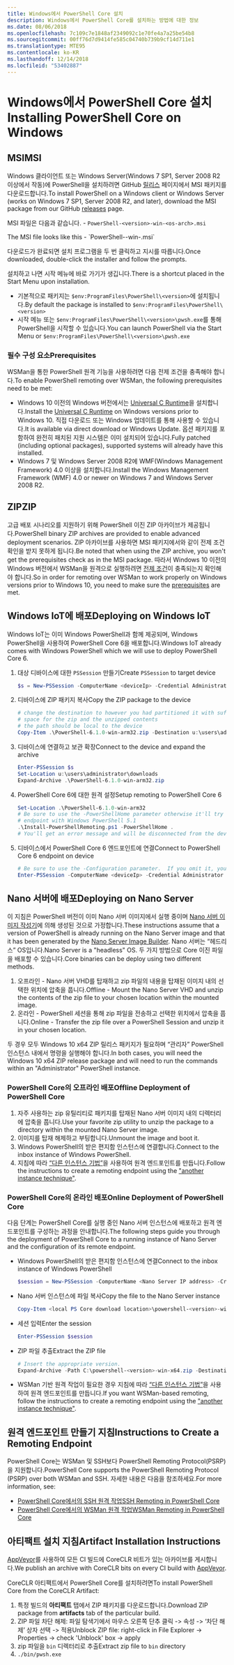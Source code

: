 ```yaml
---
title: Windows에서 PowerShell Core 설치
description: Windows에서 PowerShell Core를 설치하는 방법에 대한 정보
ms.date: 08/06/2018
ms.openlocfilehash: 7c109c7e1848af2349092c1e70fe4a7a25be54b8
ms.sourcegitcommit: 00ff76d7d9414fe585c04740b739b9cf14d711e1
ms.translationtype: MTE95
ms.contentlocale: ko-KR
ms.lasthandoff: 12/14/2018
ms.locfileid: "53402887"
---
```

# <a name="installing-powershell-core-on-windows"></a><span data-ttu-id="d63ac-103">Windows에서 PowerShell Core 설치</span><span class="sxs-lookup"><span data-stu-id="d63ac-103">Installing PowerShell Core on Windows</span></span>

## <a name="msi"></a><span data-ttu-id="d63ac-104">MSI</span><span class="sxs-lookup"><span data-stu-id="d63ac-104">MSI</span></span>

<span data-ttu-id="d63ac-105">Windows 클라이언트 또는 Windows Server(Windows 7 SP1, Server 2008 R2 이상에서 작동)에 PowerShell을 설치하려면 GitHub [릴리스][] 페이지에서 MSI 패키지를 다운로드합니다.</span><span class="sxs-lookup"><span data-stu-id="d63ac-105">To install PowerShell on a Windows client or Windows Server (works on Windows 7 SP1, Server 2008 R2, and later), download the MSI package from our GitHub [releases][] page.</span></span>

<span data-ttu-id="d63ac-106">MSI 파일은 다음과 같습니다. - `PowerShell-<version>-win-<os-arch>.msi`
<!-- TODO: should be updated to point to the Download Center as well --></span><span class="sxs-lookup"><span data-stu-id="d63ac-106">The MSI file looks like this - `PowerShell-<version>-win-<os-arch>.msi`
<!-- TODO: should be updated to point to the Download Center as well --></span></span>

<span data-ttu-id="d63ac-107">다운로드가 완료되면 설치 프로그램을 두 번 클릭하고 지시를 따릅니다.</span><span class="sxs-lookup"><span data-stu-id="d63ac-107">Once downloaded, double-click the installer and follow the prompts.</span></span>

<span data-ttu-id="d63ac-108">설치하고 나면 시작 메뉴에 바로 가기가 생깁니다.</span><span class="sxs-lookup"><span data-stu-id="d63ac-108">There is a shortcut placed in the Start Menu upon installation.</span></span>

- <span data-ttu-id="d63ac-109">기본적으로 패키지는 `$env:ProgramFiles\PowerShell\<version>`에 설치됩니다.</span><span class="sxs-lookup"><span data-stu-id="d63ac-109">By default the package is installed to `$env:ProgramFiles\PowerShell\<version>`</span></span>
- <span data-ttu-id="d63ac-110">시작 메뉴 또는 `$env:ProgramFiles\PowerShell\<version>\pwsh.exe`를 통해 PowerShell을 시작할 수 있습니다.</span><span class="sxs-lookup"><span data-stu-id="d63ac-110">You can launch PowerShell via the Start Menu or `$env:ProgramFiles\PowerShell\<version>\pwsh.exe`</span></span>

### <a name="prerequisites"></a><span data-ttu-id="d63ac-111">필수 구성 요소</span><span class="sxs-lookup"><span data-stu-id="d63ac-111">Prerequisites</span></span>

<span data-ttu-id="d63ac-112">WSMan을 통한 PowerShell 원격 기능을 사용하려면 다음 전제 조건을 충족해야 합니다.</span><span class="sxs-lookup"><span data-stu-id="d63ac-112">To enable PowerShell remoting over WSMan, the following prerequisites need to be met:</span></span>

- <span data-ttu-id="d63ac-113">Windows 10 이전의 Windows 버전에서는 [Universal C Runtime](https://www.microsoft.com/download/details.aspx?id=50410)을 설치합니다.</span><span class="sxs-lookup"><span data-stu-id="d63ac-113">Install the [Universal C Runtime](https://www.microsoft.com/download/details.aspx?id=50410) on Windows versions prior to Windows 10.</span></span>
  <span data-ttu-id="d63ac-114">직접 다운로드 또는 Windows 업데이트를 통해 사용할 수 있습니다.</span><span class="sxs-lookup"><span data-stu-id="d63ac-114">It is available via direct download or Windows Update.</span></span>
  <span data-ttu-id="d63ac-115">옵션 패키지를 포함하여 완전히 패치된 지원 시스템은 이미 설치되어 있습니다.</span><span class="sxs-lookup"><span data-stu-id="d63ac-115">Fully patched (including optional packages), supported systems will already have this installed.</span></span>
- <span data-ttu-id="d63ac-116">Windows 7 및 Windows Server 2008 R2에 WMF(Windows Management Framework) 4.0 이상을 설치합니다.</span><span class="sxs-lookup"><span data-stu-id="d63ac-116">Install the Windows Management Framework (WMF) 4.0 or newer on Windows 7 and Windows Server 2008 R2.</span></span>

## <a name="zip"></a><span data-ttu-id="d63ac-117">ZIP</span><span class="sxs-lookup"><span data-stu-id="d63ac-117">ZIP</span></span>

<span data-ttu-id="d63ac-118">고급 배포 시나리오를 지원하기 위해 PowerShell 이진 ZIP 아카이브가 제공됩니다.</span><span class="sxs-lookup"><span data-stu-id="d63ac-118">PowerShell binary ZIP archives are provided to enable advanced deployment scenarios.</span></span>
<span data-ttu-id="d63ac-119">ZIP 아카이브를 사용하면 MSI 패키지에서와 같이 전제 조건 확인을 받지 못하게 됩니다.</span><span class="sxs-lookup"><span data-stu-id="d63ac-119">Be noted that when using the ZIP archive, you won't get the prerequisites check as in the MSI package.</span></span>
<span data-ttu-id="d63ac-120">따라서 Windows 10 이전의 Windows 버전에서 WSMan을 원격으로 실행하려면 [전제 조건](#prerequisites)이 충족되는지 확인해야 합니다.</span><span class="sxs-lookup"><span data-stu-id="d63ac-120">So in order for remoting over WSMan to work properly on Windows versions prior to Windows 10, you need to make sure the [prerequisites](#prerequisites) are met.</span></span>

## <a name="deploying-on-windows-iot"></a><span data-ttu-id="d63ac-121">Windows IoT에 배포</span><span class="sxs-lookup"><span data-stu-id="d63ac-121">Deploying on Windows IoT</span></span>

<span data-ttu-id="d63ac-122">Windows IoT는 이미 Windows PowerShell과 함께 제공되며, Windows PowerShell을 사용하여 PowerShell Core 6을 배포합니다.</span><span class="sxs-lookup"><span data-stu-id="d63ac-122">Windows IoT already comes with Windows PowerShell which we will use to deploy PowerShell Core 6.</span></span>

1. <span data-ttu-id="d63ac-123">대상 디바이스에 대한 `PSSession` 만들기</span><span class="sxs-lookup"><span data-stu-id="d63ac-123">Create `PSSession` to target device</span></span>

   ```powershell
   $s = New-PSSession -ComputerName <deviceIp> -Credential Administrator
   ```

2. <span data-ttu-id="d63ac-124">디바이스에 ZIP 패키지 복사</span><span class="sxs-lookup"><span data-stu-id="d63ac-124">Copy the ZIP package to the device</span></span>

   ```powershell
   # change the destination to however you had partitioned it with sufficient
   # space for the zip and the unzipped contents
   # the path should be local to the device
   Copy-Item .\PowerShell-6.1.0-win-arm32.zip -Destination u:\users\administrator\Downloads -ToSession $s
   ```

3. <span data-ttu-id="d63ac-125">디바이스에 연결하고 보관 확장</span><span class="sxs-lookup"><span data-stu-id="d63ac-125">Connect to the device and expand the archive</span></span>

   ```powershell
   Enter-PSSession $s
   Set-Location u:\users\administrator\downloads
   Expand-Archive .\PowerShell-6.1.0-win-arm32.zip
   ```

4. <span data-ttu-id="d63ac-126">PowerShell Core 6에 대한 원격 설정</span><span class="sxs-lookup"><span data-stu-id="d63ac-126">Setup remoting to PowerShell Core 6</span></span>

   ```powershell
   Set-Location .\PowerShell-6.1.0-win-arm32
   # Be sure to use the -PowerShellHome parameter otherwise it'll try to create a new
   # endpoint with Windows PowerShell 5.1
   .\Install-PowerShellRemoting.ps1 -PowerShellHome .
   # You'll get an error message and will be disconnected from the device because it has to restart WinRM
   ```

5. <span data-ttu-id="d63ac-127">디바이스에서 PowerShell Core 6 엔드포인트에 연결</span><span class="sxs-lookup"><span data-stu-id="d63ac-127">Connect to PowerShell Core 6 endpoint on device</span></span>

   ```powershell
   # Be sure to use the -Configuration parameter.  If you omit it, you will connect to Windows PowerShell 5.1
   Enter-PSSession -ComputerName <deviceIp> -Credential Administrator -Configuration powershell.6.1.0
   ```

## <a name="deploying-on-nano-server"></a><span data-ttu-id="d63ac-128">Nano 서버에 배포</span><span class="sxs-lookup"><span data-stu-id="d63ac-128">Deploying on Nano Server</span></span>

<span data-ttu-id="d63ac-129">이 지침은 PowerShell 버전이 이미 Nano 서버 이미지에서 실행 중이며 [Nano 서버 이미지 작성기](/windows-server/get-started/deploy-nano-server)에 의해 생성된 것으로 가정합니다.</span><span class="sxs-lookup"><span data-stu-id="d63ac-129">These instructions assume that a version of PowerShell is already running on the Nano Server image and that it has been generated by the [Nano Server Image Builder](/windows-server/get-started/deploy-nano-server).</span></span>
<span data-ttu-id="d63ac-130">Nano 서버는 “헤드리스” OS입니다.</span><span class="sxs-lookup"><span data-stu-id="d63ac-130">Nano Server is a "headless" OS.</span></span> <span data-ttu-id="d63ac-131">두 가지 방법으로 Core 이진 파일을 배포할 수 있습니다.</span><span class="sxs-lookup"><span data-stu-id="d63ac-131">Core binaries can be deploy using two different methods.</span></span>

1. <span data-ttu-id="d63ac-132">오프라인 - Nano 서버 VHD를 탑재하고 zip 파일의 내용을 탑재된 이미지 내의 선택한 위치에 압축을 풉니다.</span><span class="sxs-lookup"><span data-stu-id="d63ac-132">Offline - Mount the Nano Server VHD and unzip the contents of the zip file to your chosen location within the mounted image.</span></span>
2. <span data-ttu-id="d63ac-133">온라인 - PowerShell 세션을 통해 zip 파일을 전송하고 선택한 위치에서 압축을 풉니다.</span><span class="sxs-lookup"><span data-stu-id="d63ac-133">Online - Transfer the zip file over a PowerShell Session and unzip it in your chosen location.</span></span>

<span data-ttu-id="d63ac-134">두 경우 모두 Windows 10 x64 ZIP 릴리스 패키지가 필요하며 “관리자” PowerShell 인스턴스 내에서 명령을 실행해야 합니다.</span><span class="sxs-lookup"><span data-stu-id="d63ac-134">In both cases, you will need the Windows 10 x64 ZIP release package and will need to run the commands within an "Administrator" PowerShell instance.</span></span>

### <a name="offline-deployment-of-powershell-core"></a><span data-ttu-id="d63ac-135">PowerShell Core의 오프라인 배포</span><span class="sxs-lookup"><span data-stu-id="d63ac-135">Offline Deployment of PowerShell Core</span></span>

1. <span data-ttu-id="d63ac-136">자주 사용하는 zip 유틸리티로 패키지를 탑재된 Nano 서버 이미지 내의 디렉터리에 압축을 풉니다.</span><span class="sxs-lookup"><span data-stu-id="d63ac-136">Use your favorite zip utility to unzip the package to a directory within the mounted Nano Server image.</span></span>
2. <span data-ttu-id="d63ac-137">이미지를 탑재 해제하고 부팅합니다.</span><span class="sxs-lookup"><span data-stu-id="d63ac-137">Unmount the image and boot it.</span></span>
3. <span data-ttu-id="d63ac-138">Windows PowerShell의 받은 편지함 인스턴스에 연결합니다.</span><span class="sxs-lookup"><span data-stu-id="d63ac-138">Connect to the inbox instance of Windows PowerShell.</span></span>
4. <span data-ttu-id="d63ac-139">지침에 따라 [“다른 인스턴스 기법”](../learn/remoting/wsman-remoting-in-powershell-core.md#executed-by-another-instance-of-powershell-on-behalf-of-the-instance-that-it-will-register)을 사용하여 원격 엔드포인트를 만듭니다.</span><span class="sxs-lookup"><span data-stu-id="d63ac-139">Follow the instructions to create a remoting endpoint using the ["another instance technique"](../learn/remoting/wsman-remoting-in-powershell-core.md#executed-by-another-instance-of-powershell-on-behalf-of-the-instance-that-it-will-register).</span></span>

### <a name="online-deployment-of-powershell-core"></a><span data-ttu-id="d63ac-140">PowerShell Core의 온라인 배포</span><span class="sxs-lookup"><span data-stu-id="d63ac-140">Online Deployment of PowerShell Core</span></span>

<span data-ttu-id="d63ac-141">다음 단계는 PowerShell Core를 실행 중인 Nano 서버 인스턴스에 배포하고 원격 엔드포인트를 구성하는 과정을 안내합니다.</span><span class="sxs-lookup"><span data-stu-id="d63ac-141">The following steps guide you through the deployment of PowerShell Core to a running instance of Nano Server and the configuration of its remote endpoint.</span></span>

- <span data-ttu-id="d63ac-142">Windows PowerShell의 받은 편지함 인스턴스에 연결</span><span class="sxs-lookup"><span data-stu-id="d63ac-142">Connect to the inbox instance of Windows PowerShell</span></span>

  ```powershell
  $session = New-PSSession -ComputerName <Nano Server IP address> -Credential <An Administrator account on the system>
  ```

- <span data-ttu-id="d63ac-143">Nano 서버 인스턴스에 파일 복사</span><span class="sxs-lookup"><span data-stu-id="d63ac-143">Copy the file to the Nano Server instance</span></span>

  ```powershell
  Copy-Item <local PS Core download location>\powershell-<version>-win-x64.zip c:\ -ToSession $session
  ```

- <span data-ttu-id="d63ac-144">세션 입력</span><span class="sxs-lookup"><span data-stu-id="d63ac-144">Enter the session</span></span>

  ```powershell
  Enter-PSSession $session
  ```

- <span data-ttu-id="d63ac-145">ZIP 파일 추출</span><span class="sxs-lookup"><span data-stu-id="d63ac-145">Extract the ZIP file</span></span>

  ```powershell
  # Insert the appropriate version.
  Expand-Archive -Path C:\powershell-<version>-win-x64.zip -DestinationPath "C:\PowerShellCore_<version>"
  ```

- <span data-ttu-id="d63ac-146">WSMan 기반 원격 작업이 필요한 경우 지침에 따라 [“다른 인스턴스 기법”](../learn/remoting/WSMan-Remoting-in-PowerShell-Core.md#executed-by-another-instance-of-powershell-on-behalf-of-the-instance-that-it-will-register)을 사용하여 원격 엔드포인트를 만듭니다.</span><span class="sxs-lookup"><span data-stu-id="d63ac-146">If you want WSMan-based remoting, follow the instructions to create a remoting endpoint using the ["another instance technique"](../learn/remoting/WSMan-Remoting-in-PowerShell-Core.md#executed-by-another-instance-of-powershell-on-behalf-of-the-instance-that-it-will-register).</span></span>

## <a name="instructions-to-create-a-remoting-endpoint"></a><span data-ttu-id="d63ac-147">원격 엔드포인트 만들기 지침</span><span class="sxs-lookup"><span data-stu-id="d63ac-147">Instructions to Create a Remoting Endpoint</span></span>

<span data-ttu-id="d63ac-148">PowerShell Core는 WSMan 및 SSH보다 PowerShell Remoting Protocol(PSRP)을 지원합니다.</span><span class="sxs-lookup"><span data-stu-id="d63ac-148">PowerShell Core supports the PowerShell Remoting Protocol (PSRP) over both WSMan and SSH.</span></span>
<span data-ttu-id="d63ac-149">자세한 내용은 다음을 참조하세요.</span><span class="sxs-lookup"><span data-stu-id="d63ac-149">For more information, see:</span></span>

- <span data-ttu-id="d63ac-150">[PowerShell Core에서의 SSH 원격 작업][ssh-remoting]</span><span class="sxs-lookup"><span data-stu-id="d63ac-150">[SSH Remoting in PowerShell Core][ssh-remoting]</span></span>
- <span data-ttu-id="d63ac-151">[PowerShell Core에서의 WSMan 원격 작업][wsman-remoting]</span><span class="sxs-lookup"><span data-stu-id="d63ac-151">[WSMan Remoting in PowerShell Core][wsman-remoting]</span></span>

## <a name="artifact-installation-instructions"></a><span data-ttu-id="d63ac-152">아티팩트 설치 지침</span><span class="sxs-lookup"><span data-stu-id="d63ac-152">Artifact Installation Instructions</span></span>

<span data-ttu-id="d63ac-153">[AppVeyor][]를 사용하여 모든 CI 빌드에 CoreCLR 비트가 있는 아카이브를 게시합니다.</span><span class="sxs-lookup"><span data-stu-id="d63ac-153">We publish an archive with CoreCLR bits on every CI build with [AppVeyor][].</span></span>

<span data-ttu-id="d63ac-154">CoreCLR 아티팩트에서 PowerShell Core를 설치하려면</span><span class="sxs-lookup"><span data-stu-id="d63ac-154">To install PowerShell Core from the CoreCLR Artifact:</span></span>

1. <span data-ttu-id="d63ac-155">특정 빌드의 **아티팩트** 탭에서 ZIP 패키지를 다운로드합니다.</span><span class="sxs-lookup"><span data-stu-id="d63ac-155">Download ZIP package from **artifacts** tab of the particular build.</span></span>
2. <span data-ttu-id="d63ac-156">ZIP 파일 차단 해제: 파일 탐색기에서 마우스 오른쪽 단추 클릭 -> 속성 -> ‘차단 해제’ 상자 선택 -> 적용</span><span class="sxs-lookup"><span data-stu-id="d63ac-156">Unblock ZIP file: right-click in File Explorer -> Properties -> check 'Unblock' box -> apply</span></span>
3. <span data-ttu-id="d63ac-157">zip 파일을 `bin` 디렉터리로 추출</span><span class="sxs-lookup"><span data-stu-id="d63ac-157">Extract zip file to `bin` directory</span></span>
4. `./bin/pwsh.exe`

<!-- [download-center]: TODO -->

[릴리스]: https://github.com/PowerShell/PowerShell/releases
[releases]: https://github.com/PowerShell/PowerShell/releases
[ssh-remoting]: ../core-powershell/SSH-Remoting-in-PowerShell-Core.md
[wsman-remoting]: ../core-powershell/WSMan-Remoting-in-PowerShell-Core.md
[AppVeyor]: https://ci.appveyor.com/project/PowerShell/powershell
